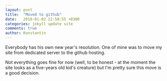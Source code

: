 ```yaml
---
layout: post
title:  "Moved to github"
date:   2018-01-02 22:58:55 +0300
categories: jekyll update site
comments: true
author: Konstantin
---
```

Everybody has his own new year's resolution. One of mine was to move my site from dedicated server to the github hosting. 
<!--more-->

Not everything goes fine for now (well, to be honest - at the moment the site looks as a five-years old kid's creature) but I'm pretty sure this move is a good decision.
